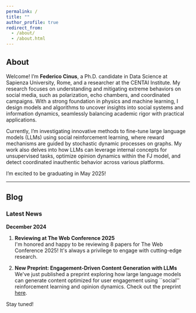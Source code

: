 ```yaml
---
permalink: /
title: ""
author_profile: true
redirect_from: 
  - /about/
  - /about.html
---
```


## About

Welcome! I’m **Federico Cinus**, a Ph.D. candidate in Data Science at Sapienza University, Rome, and a researcher at the CENTAI Institute. My research focuses on understanding and mitigating extreme behaviors on social media, such as polarization, echo chambers, and coordinated campaigns. With a strong foundation in physics and machine learning, I design models and algorithms to uncover insights into social systems and information dynamics, seamlessly balancing academic rigor with practical applications.

Currently, I’m investigating innovative methods to fine-tune large language models (LLMs) using social reinforcement learning, where reward mechanisms are guided by stochastic dynamic processes on graphs. My work also delves into how LLMs can leverage internal concepts for unsupervised tasks, optimize opinion dynamics within the FJ model, and detect coordinated inauthentic behavior across various platforms.

I’m excited to be graduating in May 2025!

---

## Blog

### Latest News

**December 2024**

1. **Reviewing at The Web Conference 2025**  
   I'm honored and happy to be reviewing 8 papers for The Web Conference 2025! It's always a privilege to engage with cutting-edge research.

2. **New Preprint: Engagement-Driven Content Generation with LLMs**  
   We've just published a preprint exploring how large language models can generate content optimized for user engagement using ``social'' reinforcement learning and opinion dynamics. Check out the preprint [here](https://arxiv.org/abs/2411.13187).

Stay tuned!
